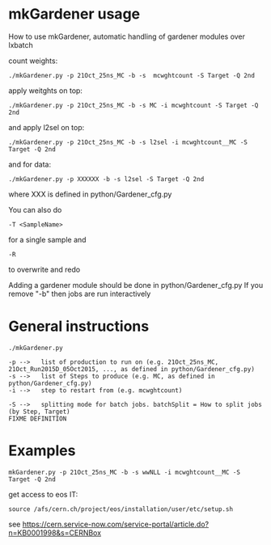 mkGardener usage
====

How to use mkGardener, automatic handling of gardener modules over lxbatch

count weights: 

    ./mkGardener.py -p 21Oct_25ns_MC -b -s  mcwghtcount -S Target -Q 2nd

apply weitghts on top:

    ./mkGardener.py -p 21Oct_25ns_MC -b -s MC -i mcwghtcount -S Target -Q 2nd

and apply l2sel on top:

    ./mkGardener.py -p 21Oct_25ns_MC -b -s l2sel -i mcwghtcount__MC -S Target -Q 2nd

and for data:

    ./mkGardener.py -p XXXXXX -b -s l2sel -S Target -Q 2nd

where XXX is defined in python/Gardener_cfg.py

You can also do 

    -T <SampleName>
    
for a single sample
and 

    -R

to overwrite and redo

Adding a gardener module should be done in python/Gardener_cfg.py
If you remove "-b" then jobs are run interactively


General instructions
====

    ./mkGardener.py

    -p -->   list of production to run on (e.g. 21Oct_25ns_MC, 21Oct_Run2015D_05Oct2015, ..., as defined in python/Gardener_cfg.py)
    -s -->   list of Steps to produce (e.g. MC, as defined in python/Gardener_cfg.py)
    -i -->   step to restart from (e.g. mcwghtcount)
    
    -S -->   splitting mode for batch jobs. batchSplit = How to split jobs (by Step, Target)
    FIXME DEFINITION


    
Examples
====

    mkGardener.py -p 21Oct_25ns_MC -b -s wwNLL -i mcwghtcount__MC -S Target -Q 2nd
    
get access to eos IT:

    source /afs/cern.ch/project/eos/installation/user/etc/setup.sh

see https://cern.service-now.com/service-portal/article.do?n=KB0001998&s=CERNBox



    
    
    
    